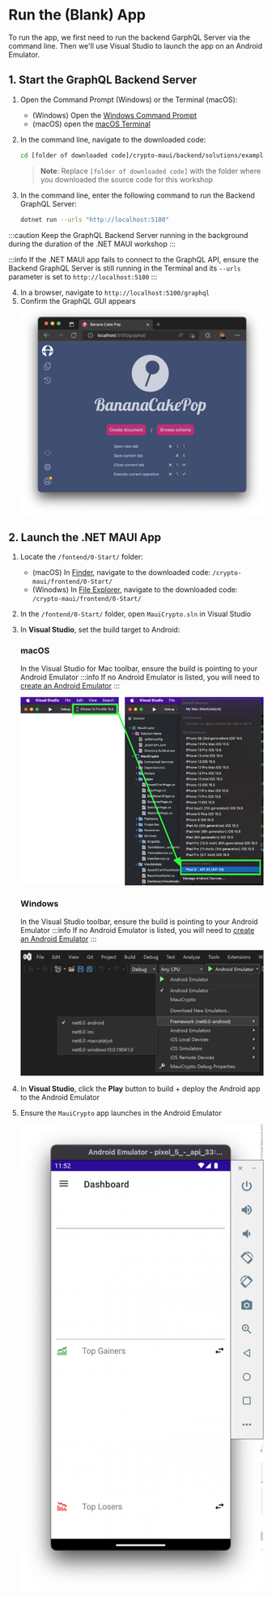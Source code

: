 # Run the (Blank) App

To run the app, we first need to run the backend GarphQL Server via the command line. Then we'll use Visual Studio to launch the app on an Android Emulator.

## 1. Start the GraphQL Backend Server

1. Open the Command Prompt (Windows) or the Terminal (macOS):
    - (Windows) Open the [Windows Command Prompt](https://www.businessinsider.com/guides/tech/how-to-open-command-prompt)
    - (macOS) open the [macOS Terminal](https://support.apple.com/guide/terminal/open-or-quit-terminal-apd5265185d-f365-44cb-8b09-71a064a42125/mac)

2. In the command line, navigate to the downloaded code: 
    ```bash
    cd [folder of downloaded code]/crypto-maui/backend/solutions/example8c/
    ```
    > **Note**: Replace `[folder of downloaded code]` with the folder where you downloaded the source code for this workshop

3. In the command line, enter the following command to run the Backend GraphQL Server:
    ```bash
    dotnet run --urls "http://localhost:5100"
    ```

:::caution
Keep the GraphQL Backend Server running in the background during the duration of the .NET MAUI workshop
:::

:::info
If the .NET MAUI app fails to connect to the GraphQL API, ensure the Backend GraphQL Server is still running in the Terminal and its `--urls` parameter is set to `http://localhost:5100`
:::

4. In a browser, navigate to `http://localhost:5100/graphql`
5. Confirm the GraphQL GUI appears
    ![Banana Cake Pop](../images/banana_cake_pop.png)

## 2. Launch the .NET MAUI App

1. Locate the `/fontend/0-Start/` folder:
    - (macOS) In [Finder](https://support.apple.com/en-us/HT201732), navigate to the downloaded code: `/crypto-maui/frontend/0-Start/`
    - (Winodws) In [File Explorer](https://support.microsoft.com/windows/windows-explorer-has-a-new-name-c95f0e92-b1aa-76da-b994-36a7c7c413d7), navigate to the downloaded code: `/crypto-maui/frontend/0-Start/`
2. In the `/fontend/0-Start/` folder, open `MauiCrypto.sln` in Visual Studio
3. In **Visual Studio**, set the build target to Android:
    ### macOS
    In the Visual Studio for Mac toolbar, ensure the build is pointing to your Android Emulator
    :::info
    If no Android Emulator is listed, you will need to [create an Android Emulator](https://learn.microsoft.com/xamarin/android/get-started/installation/android-emulator/device-manager?tabs=macos&pivots=macos#android-device-manager-on-macos)
    :::

    ![macOS Android Emulator](../images/macos_android_emulator.png)

    ### Windows
    In the Visual Studio toolbar, ensure the build is pointing to your Android Emulator
    :::info
    If no Android Emulator is listed, you will need to [create an Android Emulator](https://learn.microsoft.com/xamarin/android/get-started/installation/android-emulator/device-manager?tabs=macos&pivots=windows)
    :::
        
    ![Windows Android Emulator](../images/windows_android_emulator.png)

4. In **Visual Studio**, click the **Play** button to build + deploy the Android app to the Android Emulator
5. Ensure the `MauiCrypto` app launches in the Android Emulator

    ![Blank Android App](../images/blank_android_app.png)